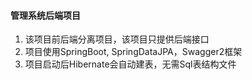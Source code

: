 #### 管理系统后端项目
1. 该项目前后端分离项目，该项目只提供后端接口
2. 项目使用SpringBoot, SpringDataJPA，Swagger2框架
4. 项目启动后Hibernate会自动建表，无需Sql表结构文件
